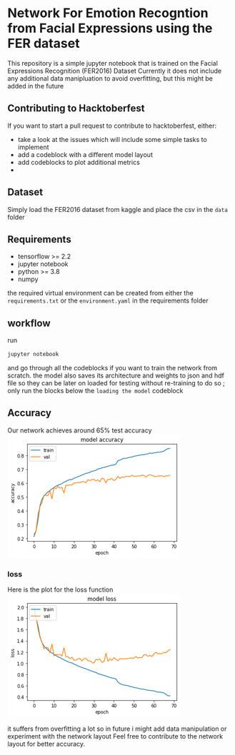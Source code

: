 # Network For Emotion Recogntion from Facial Expressions using the FER dataset

This repository is a simple jupyter notebook that is trained on the Facial Expressions Recognition (FER2016) Dataset
Currently it does not include any additional data manipluation to avoid overfitting, but this might be added in the future

## Contributing to Hacktoberfest
If you want to start a pull request to contribute to hacktoberfest, either:
- take a look at the issues which will include some simple tasks to implement
- add a codeblock with a different model layout
- add codeblocks to plot additional metrics
- 
## Dataset
Simply load the FER2016 dataset from kaggle and place the csv in the ```data``` folder

## Requirements
- tensorflow >= 2.2
- jupyter notebook
- python >= 3.8
- numpy

the required virtual environment can be created from either the ```requirements.txt``` or the ```environment.yaml``` in the requirements folder

## workflow

run 
```bash
jupyter notebook
```

and go through all the codeblocks if you want to train the network from scratch.
the model also saves its architecture and weights to json and hdf file so they can be later on loaded for testing without re-training
to do so ; only run the blocks below the ```loading the model``` codeblock

## Accuracy

Our network achieves around 65% test accuracy
![accuracy](images/accuracy.png)

### loss

Here is the plot for the loss function
![loss function](images/loss.png)

it suffers from overfitting a lot so in future i might add data manipulation or experiment with the network layout
Feel free to contribute to the network layout for better accuracy.
